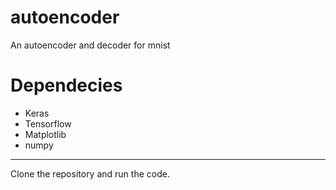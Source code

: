 # autoencoder
An autoencoder and decoder for mnist

<h1>Dependecies</h1>
<ul>
  <li>Keras</li>
  <li>Tensorflow</li>
  <li>Matplotlib</li>
  <li>numpy</li>
</ul>

<hr/>

Clone the repository and run the code.
